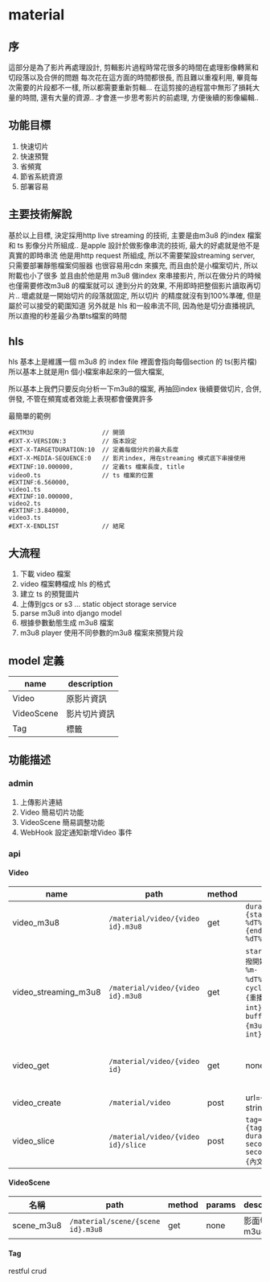 material 
===

序
---
這部分是為了影片再處理設計, 
剪輯影片過程時常花很多的時間在處理影像轉黨和切段落以及合併的問題
每次花在這方面的時間都很長, 而且難以重複利用, 畢竟每次需要的片段都不一樣, 所以都需要重新剪輯... 
在這剪接的過程當中無形了損耗大量的時間, 還有大量的資源..  才會進一步思考影片的前處理, 方便後續的影像編輯..

功能目標
---
1. 快速切片
2. 快速預覽
3. 省頻寬
4. 節省系統資源 
5. 部署容易

主要技術解說
---
基於以上目標, 決定採用http live streaming 的技術, 
主要是由m3u8 的index 檔案和 ts 影像分片所組成.. 
是apple 設計於做影像串流的技術, 最大的好處就是他不是真實的即時串流
他是用http request 所組成, 所以不需要架設streaming server, 只需要部署靜態檔案伺服器
也很容易用cdn 來擴充, 而且由於是小檔案切片, 所以附載也小了很多
並且由於他是用 m3u8 做index 來串接影片, 所以在做分片的時候也僅需要修改m3u8 的檔案就可以
達到分片的效果, 不用即時把整個影片讀取再切片.. 壞處就是一開始切片的段落就固定, 所以切片
的精度就沒有到100%準確, 但是屬於可以接受的範圍知道
另外就是 hls 和一般串流不同, 因為他是切分直播視訊, 所以直撥的秒差最少為單ts檔案的時間

hls
---

hls 基本上是維護一個 m3u8 的 index file
裡面會指向每個section 的 ts(影片檔) 
所以基本上就是用n 個小檔案串起來的一個大檔案, 

所以基本上我們只要反向分析一下m3u8的檔案, 再抽回index
後續要做切片, 合併, 併發, 不管在頻寬或者效能上表現都會優異許多

最簡單的範例
```
#EXTM3U                   // 開頭
#EXT-X-VERSION:3          // 版本設定
#EXT-X-TARGETDURATION:10  // 定義每個分片的最大長度
#EXT-X-MEDIA-SEQUENCE:0   // 影片index, 用在streaming 模式底下串接使用
#EXTINF:10.000000,        // 定義ts 檔案長度, title
video0.ts                 // ts 檔案的位置
#EXTINF:6.560000,
video1.ts
#EXTINF:10.000000,
video2.ts
#EXTINF:3.840000,
video3.ts
#EXT-X-ENDLIST            // 結尾
```

大流程
---
1. 下載 video 檔案
2. video 檔案轉檔成 hls 的格式
3. 建立 ts 的預覽圖片
4. 上傳到gcs or s3 ... static object storage service
5. parse m3u8 into django model
6. 根據參數動態生成 m3u8 檔案
7. m3u8 player 使用不同參數的m3u8 檔案來預覽片段


model 定義
---
name| description
---|---
Video| 原影片資訊
VideoScene| 影片切片資訊
Tag| 標籤

功能描述
---
### admin
1. 上傳影片連結
2. Video 簡易切片功能
3. VideoScene 簡易調整功能
4. WebHook 設定通知新增Video 事件

### api
#### Video

name| path|method| params| description
---|---|---|---|---
video_m3u8| `/material/video/{video id}.m3u8`| get| `duration={start:%Y-%m-%dT%H:%M:%S}~{end:%Y-%m-%dT%H:%M:%S}`| 動態生成  video m3u8 檔案
video_streaming_m3u8| `/material/video/{video id}.m3u8`| get | `start_time={直撥開始時間:%Y-%m-%dT%H:%M:%S}`, `cycle_seconds={重播週期秒數: int}`, `buffer_seconds={m3u8 緩衝秒數: int}`| 動態模擬video streaming
video_get| `/material/video/{video id}`|get|none| 取得影片m3u8 的資訊, 方便再處理
video_create| `/material/video`| post| url={video_url: string}| 新增影片
video_slice| `/material/video/{video id}/slice`| post| `tag={tag_id:int}, duration={start second~end second}, text={內文string}`| 切片段

#### VideoScene
名稱| path|method| params| description
---|---|---|---|---
scene_m3u8| `/material/scene/{scene id}.m3u8`|get|none| 影面切片m3u8

#### Tag
restful crud
